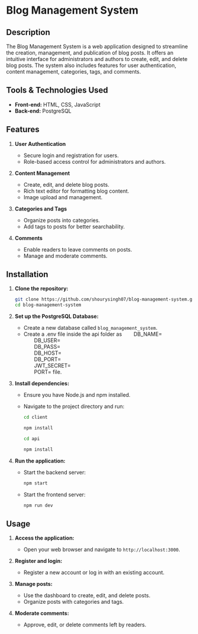 # Blog Management System

## Description
The Blog Management System is a web application designed to streamline the creation, management, and publication of blog posts. It offers an intuitive interface for administrators and authors to create, edit, and delete blog posts. The system also includes features for user authentication, content management, categories, tags, and comments.

## Tools & Technologies Used
- **Front-end:** HTML, CSS, JavaScript
- **Back-end:** PostgreSQL

## Features
1. **User Authentication**
    - Secure login and registration for users.
    - Role-based access control for administrators and authors.

2. **Content Management**
    - Create, edit, and delete blog posts.
    - Rich text editor for formatting blog content.
    - Image upload and management.

3. **Categories and Tags**
    - Organize posts into categories.
    - Add tags to posts for better searchability.

4. **Comments**
    - Enable readers to leave comments on posts.
    - Manage and moderate comments.

## Installation
1. **Clone the repository:**
    ```bash
    git clone https://github.com/shourysingh07/blog-management-system.git
    cd blog-management-system
    ```

2. **Set up the PostgreSQL Database:**
    - Create a new database called `blog_management_system`.
    - Create a .env file inside the api folder as 
    &emsp;&emsp;DB_NAME=   
    &emsp;&emsp;DB_USER=  
    &emsp;&emsp;DB_PASS=  
    &emsp;&emsp;DB_HOST=  
    &emsp;&emsp;DB_PORT=  
    &emsp;&emsp;JWT_SECRET=  
    &emsp;&emsp;PORT= file.

3. **Install dependencies:**
    - Ensure you have Node.js and npm installed.
    - Navigate to the project directory and run:

      ```bash
      cd client
      ```
      ```bash
      npm install
      ```
      ```bash
      cd api
      ```
      ```bash
      npm install
      ```

4. **Run the application:**
    - Start the backend server:

      ```bash
      npm start
      ```
    - Start the frontend server:

      ```bash
      npm run dev
      ```



## Usage
1. **Access the application:**
    - Open your web browser and navigate to `http://localhost:3000`.

2. **Register and login:**
    - Register a new account or log in with an existing account.

3. **Manage posts:**
    - Use the dashboard to create, edit, and delete posts.
    - Organize posts with categories and tags.

4. **Moderate comments:**
    - Approve, edit, or delete comments left by readers.